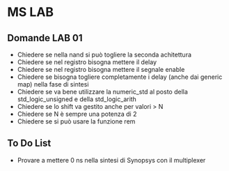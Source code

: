 # MS LAB


## Domande LAB 01
 - Chiedere se nella nand si può togliere la seconda achitettura
 - Chiedere se nel registro bisogna mettere il delay
 - Chiedere se nel registro bisogna mettere il segnale enable
 - Chiedere se bisogna togliere completamente i delay (anche dai generic map) nella fase di sintesi
 - Chiedere se va bene utilizzare la numeric_std al posto della std_logic_unsigned e della std_logic_arith
 - Chiedere se lo shift va gestito anche per valori > N
 - Chiedere se N è sempre una potenza di 2
 - Chiedere se si può usare la funzione rem

## To Do List
 - Provare a mettere 0 ns nella sintesi di Synopsys con il multiplexer
